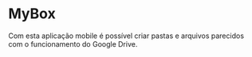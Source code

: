 # MyBox

Com esta aplicação mobile é possível criar pastas e arquivos parecidos com o funcionamento do Google Drive.
